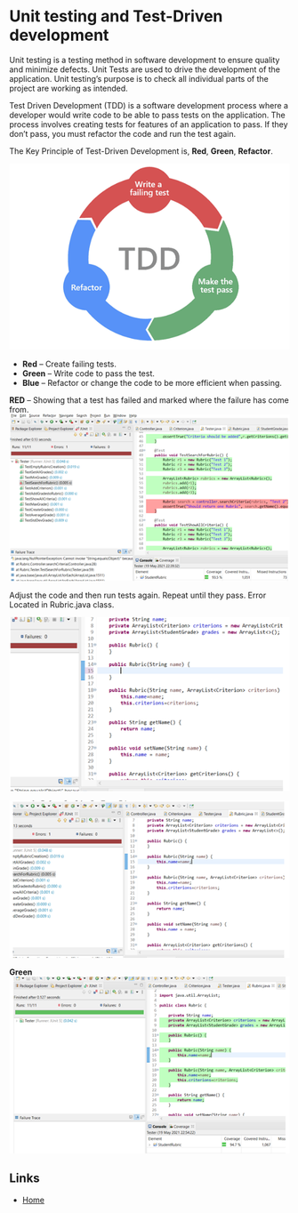 # Unit testing and Test-Driven development

Unit testing is a testing method in software development to ensure quality and minimize defects. Unit Tests are used to drive the development of the application. Unit testing’s purpose is to check all individual parts of the project are working as intended.

Test Driven Development (TDD) is a software development process where a developer would write code to be able to pass tests on the application. The process involves creating tests for features of an application to pass. If they don’t pass, you must refactor the code and run the test again. 

The Key Principle of Test-Driven Development is, **Red**, **Green**, **Refactor**.

![Image of TDD Process ](images/TDD.png)

- **Red** – Create failing tests.
- **Green** – Write code to pass the test.
- **Blue** – Refactor or change the code to be more efficient when passing. 

**RED** – Showing that a test has failed and marked where the failure has come from.
![Image of TDD Process ](images/Red.png)

Adjust the code and then run tests again. Repeat until they pass.
Error Located in Rubric.java class.

![Image of TDD Process ](images/Error.png)

![Image of TDD Process ](images/ErrorFix.png)

**Green**
![Image of TDD Process ](Images/Green.png)

## Links
- [Home](README.md)

